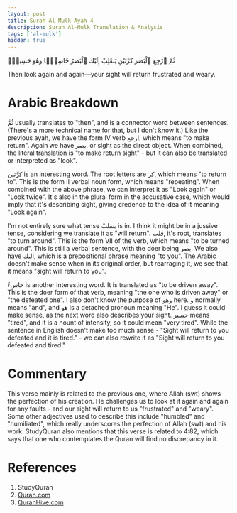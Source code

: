 ```yaml
---
layout: post
title: Surah Al-Mulk Ayah 4
description: Surah Al-Mulk Translation & Analysis
tags: ['al-mulk']
hidden: true
---
```


ثُمَّ ٱرْجِعِ ٱلْبَصَرَ كَرَّتَيْنِ يَنقَلِبْ إِلَيْكَ ٱلْبَصَرُ خَاسِئًۭا وَهُوَ حَسِيرٌۭ

Then look again and again—your sight will return frustrated and weary.

# Arabic Breakdown

ثُمَّ usually translates to "then", and is a connector word between sentences. (There's a more technical name for that, but I don't know it.)
Like the previous ayah, we have the form IV verb ارجع, which means "to make return". Again we have بصر, or sight as the direct object. When combined,
the literal translation is "to make return sight" - but it can also be translated or interpreted as "look".

كرُّتين is an interesting word. The root letters are كر, which means "to return to". This is the form II verbal noun form, which means "repeating". When combined
with the above phrase, we can interpret it as "Look again" or "Look twice". It's also in the plural form in the accusative case, which would imply that it's describing
sight, giving credence to the idea of it meaning "Look again".

I'm not entirely sure what tense ينقلبْ is in. I think it might be in a jussive tense, considering we translate it as "will return". قلب, it's root, translates "to turn around".
This is the form VII of the verb, which means "to be turned around". This is still a verbal sentence, with the doer being بصر. We also have اليك, which is a prepositional phrase
meaning "to you". The Arabic doesn't make sense when in its original order, but rearraging it, we see that it means "sight will return to you".

خاسِءً is another interesting word. It is translated as "to be driven away". This is the doer form of that verb, meaning "the one who is driven away" or "the defeated one".
I also don't know the purpose of وهو here. و normally means "and", and هو is a detached pronoun meaning "He". I guess it could make sense, as the next word also describes your sight.
حسير means "tired", and it is a nount of intensity, so it could mean "very tired". While the sentence in English doesn't make too much sense - "Sight will return to you defeated and it is tired." -
we can also rewrite it as "Sight will return to you defeated and tired."

# Commentary

This verse mainly is related to the previous one, where Allah (swt) shows the perfection of his creation. He challenges us to look at it again and again for any faults - and our sight
will return to us "frustrated" and "weary". Some other adjectives used to describe this include "humbled" and "humiliated", which really underscores the perfection of Allah (swt) and his
work. StudyQuran also mentions that this verse is related to 4:82, which says that one who contemplates the Quran will find no discrepancy in it.

# References

1. StudyQuran
2. [Quran.com](www.quran.com/67/4)
3. [QuranHive.com](https://quranhive.com/surah/67/)
